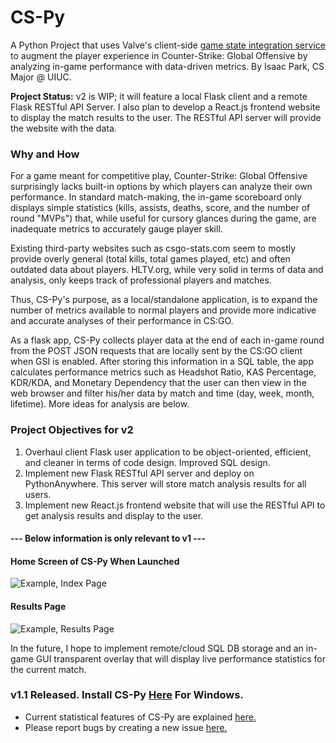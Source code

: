 # CS-Py
A Python Project that uses Valve's client-side [game state integration service](https://developer.valvesoftware.com/wiki/Counter-Strike:_Global_Offensive_Game_State_Integration) to augment the player experience in Counter-Strike: Global Offensive by analyzing in-game performance with data-driven metrics. By Isaac Park, CS Major @ UIUC.

**Project Status:** v2 is WIP; it will feature a local Flask client and a remote Flask RESTful API Server. I also plan to develop a React.js frontend website to display the match results to the user. The RESTful API server will provide the website with the data.

### Why and How
For a game meant for competitive play, Counter-Strike: Global Offensive surprisingly lacks built-in options by which players can analyze their own performance. In standard match-making, the in-game scoreboard only displays simple statistics (kills, assists, deaths, score, and the number of round "MVPs") that, while useful for cursory glances during the game, are inadequate metrics to accurately gauge player skill. 

Existing third-party websites such as csgo-stats.com seem to mostly provide overly general (total kills, total games played, etc) and often outdated data about players. HLTV.org, while very solid in terms of data and analysis, only keeps track of professional players and matches. 

Thus, CS-Py's purpose, as a local/standalone application, is to expand the number of metrics available to normal players and provide more indicative and accurate analyses of their performance in CS:GO.

As a flask app, CS-Py collects player data at the end of each in-game round from the POST JSON requests that are locally sent by the CS:GO client when GSI is enabled. After storing this information in a SQL table, the app calculates performance metrics such as Headshot Ratio, KAS Percentage, KDR/KDA, and Monetary Dependency that the user can then view in the web browser and filter his/her data by match and time (day, week, month, lifetime). More ideas for analysis are below.

### Project Objectives for v2
1. Overhaul client Flask user application to be object-oriented, efficient, and cleaner in terms of code design. Improved SQL design.
2. Implement new Flask RESTful API server and deploy on PythonAnywhere. This server will store match analysis results for all users.
3. Implement new React.js frontend website that will use the RESTful API to get analysis results and display to the user.

#### --- Below information is only relevant to v1 ---

#### Home Screen of CS-Py When Launched

![Example, Index Page](https://github.com/Parkkeo1/CS-Py/blob/master/docs/example2.png?raw=true)

#### Results Page

![Example, Results Page](https://github.com/Parkkeo1/CS-Py/blob/master/docs/example1.png?raw=true)

In the future, I hope to implement remote/cloud SQL DB storage and an in-game GUI transparent overlay that will display live performance statistics for the current match.

### v1.1 Released. Install CS-Py [Here](https://github.com/Parkkeo1/CS-Py/releases/tag/v1.1) For Windows.
- Current statistical features of CS-Py are explained [here.](https://github.com/Parkkeo1/CS-Py/blob/master/documentation/statistics_documentation.md)
- Please report bugs by creating a new issue [here.](https://github.com/Parkkeo1/CS-Py/issues)
